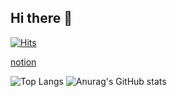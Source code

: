 ## Hi there 👋

<!--
**dev-yoondam/dev-yoondam** is a ✨ _special_ ✨ repository because its `README.md` (this file) appears on your GitHub profile.

Here are some ideas to get you started:

- 🔭 I’m currently working on ...
- 🌱 I’m currently learning ...
- 👯 I’m looking to collaborate on ...
- 🤔 I’m looking for help with ...
- 💬 Ask me about ...
- 📫 How to reach me: ...
- 😄 Pronouns: ...
- ⚡ Fun fact: ...
-->


[![Hits](https://hits.seeyoufarm.com/api/count/incr/badge.svg?url=https%3A%2F%2Fgithub.com%2Fdev-yoondam&count_bg=%2379C83D&title_bg=%23555555&icon=&icon_color=%23E7E7E7&title=hits&edge_flat=false)](https://hits.seeyoufarm.com)

[notion](https://www.notion.so/9a551917fe9a47b89ebfddea90a96aaf)

![Top Langs](https://github-readme-stats.vercel.app/api/top-langs/?username=dev-yoondam&layout=compact)
![Anurag's GitHub stats](https://github-readme-stats.vercel.app/api?username=dev-yoondam&show_icons=true&theme=radical)
